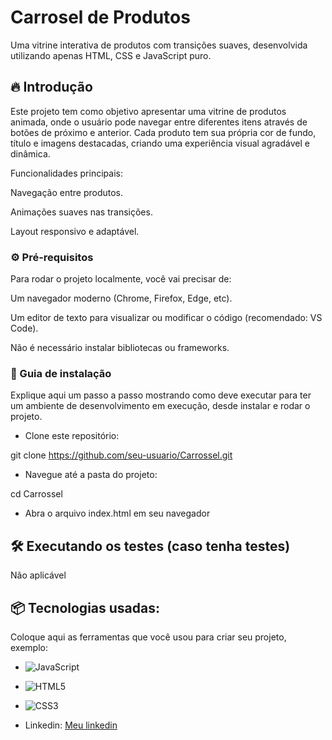 # Carrosel de Produtos

Uma vitrine interativa de produtos com transições suaves, desenvolvida utilizando apenas HTML, CSS e JavaScript puro.

## 🔥 Introdução

Este projeto tem como objetivo apresentar uma vitrine de produtos animada, onde o usuário pode navegar entre diferentes itens através de botões de próximo e anterior.
Cada produto tem sua própria cor de fundo, título e imagens destacadas, criando uma experiência visual agradável e dinâmica.

Funcionalidades principais:

Navegação entre produtos.

Animações suaves nas transições.

Layout responsivo e adaptável.

### ⚙️ Pré-requisitos

Para rodar o projeto localmente, você vai precisar de:

Um navegador moderno (Chrome, Firefox, Edge, etc).

Um editor de texto para visualizar ou modificar o código (recomendado: VS Code).

Não é necessário instalar bibliotecas ou frameworks.

### 🔨 Guia de instalação

Explique aqui um passo a passo mostrando como deve executar para ter um ambiente de desenvolvimento em execução, desde instalar e rodar o projeto.

* Clone este repositório:

git clone https://github.com/seu-usuario/Carrossel.git

* Navegue até a pasta do projeto:

cd Carrossel

* Abra o arquivo index.html em seu navegador


## 🛠️ Executando os testes (caso tenha testes)

Não aplicável

## 📦 Tecnologias usadas:

Coloque aqui as ferramentas que você usou para criar seu projeto, exemplo:

* ![JavaScript](https://img.shields.io/badge/javascript-%23323330.svg?style=for-the-badge&logo=javascript&logoColor=%23F7DF1E)
* ![HTML5](https://img.shields.io/badge/html5-%23E34F26.svg?style=for-the-badge&logo=html5&logoColor=white)
* ![CSS3](https://img.shields.io/badge/css3-%231572B6.svg?style=for-the-badge&logo=css3&logoColor=white)


* Linkedin:
[Meu linkedin]([(https://www.linkedin.com/in/renan-batista/)])
